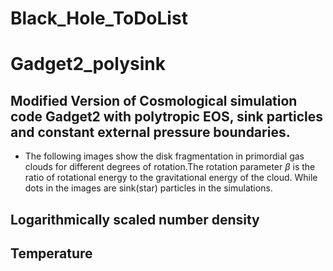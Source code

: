 # Black_Hole_ToDoList

# Gadget2_polysink

## Modified Version of Cosmological simulation code Gadget2 with polytropic EOS, sink particles and constant external pressure boundaries.

+ The following images show the disk fragmentation in primordial gas clouds for different degrees of rotation.The rotation parameter $\beta$ is the ratio of rotational energy to the gravitational energy of the cloud. While dots in the images are sink(star) particles in the simulations.

## Logarithmically scaled number density

## Temperature

